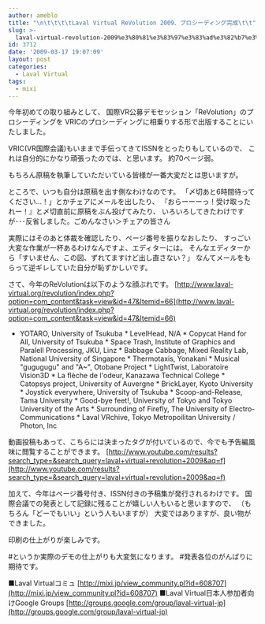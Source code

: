 ```yaml
---
author: ameblo
title: "\n\t\t\t\tLaval Virtual ReVolution 2009、プロシーディング完成\t\t"
slug: >-
  laval-virtual-revolution-2009%e3%80%81%e3%83%97%e3%83%ad%e3%82%b7%e3%83%bc%e3%83%87%e3%82%a3%e3%83%b3%e3%82%b0%e5%ae%8c%e6%88%90
id: 3712
date: '2009-03-17 19:07:09'
layout: post
categories:
  - Laval Virtual
tags:
  - mixi
---
```


今年初めての取り組みとして、 国際VR公募デモセッション「ReVolution」のプロシーディングを VRICのプロシーディングに相乗りする形で出版することにいたしました。

VRIC(VR国際会議)もいままで手伝ってきてISSNをとったりもしているので、 これは自分的にかなり頑張ったのでは、と思います。 約70ページ弱。

もちろん原稿を執筆していただいている皆様が一番大変だとは思いますが。

ところで、いつも自分は原稿を出す側なわけなのです。 「〆切あと6時間待ってください...！」とかチェアにメールを出したり、 『おらーーーっ！受け取ったれー！』と〆切直前に原稿をぶん投げてみたり、 いろいろしてきたわけですが･･･反省しました。ごめんなさい＞チェアの皆さん

実際にはそのあと体裁を確認したり、ページ番号を振りなおしたり、 すっごい大変な作業が一杯あるわけなんですよ、エディターには。 そんなエディターから「すいません、この図、ずれてますけど出し直さない？」 なんてメールをもらって逆ギレしていた自分が恥ずかしいです。

さて、今年のReVolutionは以下のような顔ぶれです。 [http://www.laval-virtual.org/revolution/index.php?option=com_content&task=view&id=47&Itemid=66](http://www.laval-virtual.org/revolution/index.php?option=com_content&task=view&id=47&Itemid=66)

* YOTARO, University of Tsukuba * LevelHead, N/A * Copycat Hand for All, University of Tsukuba * Space Trash, Institute of Graphics and Paralell Processing, JKU, Linz * Babbage Cabbage, Mixed Reality Lab, National University of Singapore * Thermotaxis, Yonakani * Musical "gugugugu" and "A~", Otobane Project * LightTwist, Laboratoire Vision3D * La flèche de l'odeur, Kanazawa Technical College * Catopsys project, University of Auvergne * BrickLayer, Kyoto University * Joystick everywhere, University of Tsukuba * Scoop-and-Release, Tama University * Good-bye feet!, University of Tokyo and Tokyo University of the Arts * Surrounding of Firefly, The University of Electro-Communications * Laval VRchive, Tokyo Metropoilitan University / Photon, Inc

動画投稿もあって、こちらには決まったタグが付いているので、今でも予告編風味に閲覧することができます。 [http://www.youtube.com/results?search_type=&search_query=laval+virtual+revolution+2009&aq=f](http://www.youtube.com/results?search_type=&search_query=laval+virtual+revolution+2009&aq=f)

加えて、今年はページ番号付き、ISSN付きの予稿集が発行されるわけです。 国際会議での発表として記録に残ることが嬉しい人もいると思いますので、 （もちろん「どーでもいい」という人もいますが） 大変ではありますが、良い物ができました。

印刷の仕上がりが楽しみです。

#というか実際のデモの仕上がりも大変気になります。 #発表各位のがんばりに期待です。

■Laval Virtualコミュ [http://mixi.jp/view_community.pl?id=608707](http://mixi.jp/view_community.pl?id=608707) ■Laval Virtual日本人参加者向けGoogle Groups [http://groups.google.com/group/laval-virtual-jp](http://groups.google.com/group/laval-virtual-jp)
